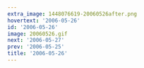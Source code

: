 ```yaml
---
extra_image: 1448076619-20060526after.png
hovertext: '2006-05-26'
id: '2006-05-26'
image: 20060526.gif
next: '2006-05-27'
prev: '2006-05-25'
title: '2006-05-26'
---
```

